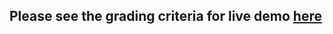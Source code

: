 ## Please see the grading criteria for live demo [here](https://github.com/KTH/devops-course/blob/2021/grading-criteria.md)

